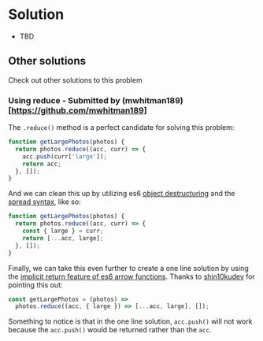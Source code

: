 # Solution

- TBD

## Other solutions

Check out other solutions to this problem

### Using reduce - Submitted by (mwhitman189)[https://github.com/mwhitman189]

The `.reduce()` method is a perfect candidate for solving this problem:

```js
function getLargePhotos(photos) {
  return photos.reduce((acc, curr) => {
    acc.push(curr['large']);
    return acc;
  }, []);
}
```

And we can clean this up by utilizing es6 [object destructuring](https://developer.mozilla.org/en-US/docs/Web/JavaScript/Reference/Operators/Destructuring_assignment) and the [spread syntax](https://developer.mozilla.org/en-US/docs/Web/JavaScript/Reference/Operators/Spread_syntax), like so:

```js
function getLargePhotos(photos) {
  return photos.reduce((acc, curr) => {
    const { large } = curr;
    return [...acc, large];
  }, []);
}
```

Finally, we can take this even further to create a one line solution by using the [implicit return feature of es6 arrow functions](https://developer.mozilla.org/en-US/docs/Web/JavaScript/Reference/Functions/Arrow_functions). Thanks to [shin10kudev](https://github.com/shin10kudev) for pointing this out:

```js
const getLargePhotos = (photos) =>
  photos.reduce((acc, { large }) => [...acc, large], []);
```

Something to notice is that in the one line solution, `acc.push()` will not work because the `acc.push()` would be returned rather than the `acc`.
